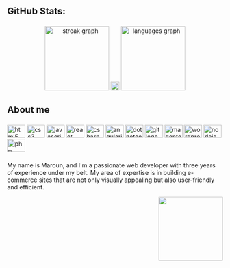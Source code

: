 <h2 align="left">GitHub Stats:</h2>

###

<div align="center">
  <img src="https://streak-stats.demolab.com?user=maroungrey&locale=en&mode=daily&theme=dracula&hide_border=false&border_radius=5" height="150" alt="streak graph" />
  <img src="https://external-content.duckduckgo.com/iu/?u=https%3A%2F%2Fclipground.com%2Fimages%2Fblank-transparent-png-3.png&f=1&nofb=1&ipt=fe4f930b6b9dcdaf44cbb7c41a3613a023e1d7f93e81ce502df60b121d3b27c3&ipo=images" height="20" />
  <img src="https://github-readme-stats.vercel.app/api/top-langs?username=maroungrey&locale=en&hide_title=false&layout=compact&card_width=320&langs_count=5&theme=dracula&hide_border=false" height="150" alt="languages graph" />
</div>


###

<h2 align="left">About me</h2>

###

<div align="left">
  <img src="https://cdn.jsdelivr.net/gh/devicons/devicon/icons/html5/html5-original.svg" height="30" width="42" alt="html5 logo"  />
  <img src="https://cdn.jsdelivr.net/gh/devicons/devicon/icons/css3/css3-original.svg" height="30" width="42" alt="css3 logo"  />
  <img src="https://cdn.jsdelivr.net/gh/devicons/devicon/icons/javascript/javascript-original.svg" height="30" width="42" alt="javascript logo"  />
  <img src="https://cdn.jsdelivr.net/gh/devicons/devicon/icons/react/react-original.svg" height="30" width="42" alt="react logo"  />
  <img src="https://cdn.jsdelivr.net/gh/devicons/devicon/icons/csharp/csharp-original.svg" height="30" width="42" alt="csharp logo"  />
  <img src="https://cdn.jsdelivr.net/gh/devicons/devicon/icons/angularjs/angularjs-original.svg" height="30" width="42" alt="angularjs logo"  />
  <img src="https://cdn.jsdelivr.net/gh/devicons/devicon/icons/dotnetcore/dotnetcore-original.svg" height="30" width="42" alt="dotnetcore logo"  />
  <img src="https://cdn.jsdelivr.net/gh/devicons/devicon/icons/git/git-original.svg" height="30" width="42" alt="git logo"  />
  <img src="https://cdn.jsdelivr.net/gh/devicons/devicon/icons/magento/magento-original.svg" height="30" width="42" alt="magento logo"  />
  <img src="https://cdn.jsdelivr.net/gh/devicons/devicon/icons/wordpress/wordpress-original.svg" height="30" width="42" alt="wordpress logo"  />
  <img src="https://cdn.jsdelivr.net/gh/devicons/devicon/icons/nodejs/nodejs-original.svg" height="30" width="42" alt="nodejs logo"  />
  <img src="https://cdn.jsdelivr.net/gh/devicons/devicon/icons/php/php-original.svg" height="30" width="42" alt="php logo"  />
</div>

###



###

<div align="center">
  <p align="left">My name is Maroun, and I'm a passionate web developer with three years of experience under my belt. My area of expertise is in building e-commerce sites that are not only visually appealing but also user-friendly and efficient.</p>

  <img align="right" height="150" src="https://media.tenor.com/Jsj-LPg73J0AAAAC/cute-animals.gif"  />
</div>

###
